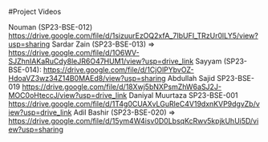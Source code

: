 #Project Videos

Nouman (SP23-BSE-012)  https://drive.google.com/file/d/1sizuurEzOQ2xfA_7IbUFI_TRzUr0lLY5/view?usp=sharing
Sardar Zain (SP23-BSE-013) => https://drive.google.com/file/d/1O6WV-SJZhnIAKaRuCdy8leJR6O47HUM1/view?usp=drive_link
Sayyam (SP23-BSE-014): https://drive.google.com/file/d/1CjOlPYbvOZ-HdoaVZ3wz34Z14B0MAEd8/view?usp=sharing
Abdullah Sajid SP23-BSE-019 https://drive.google.com/file/d/18Xwj5bNXPsmZhW6aSJ2J-MOC0oHteccJ/view?usp=drive_link
Daniyal Muurtaza SP23-BSE-001 https://drive.google.com/file/d/1T4g0CUAXvLGuRleC4V19dxnKVP9dgvZb/view?usp=drive_link
Adil Bashir (SP23-BSE-020) => https://drive.google.com/file/d/15ym4W4isv0D0LbsqKcRwv5kpjkUhUi5D/view?usp=sharing

